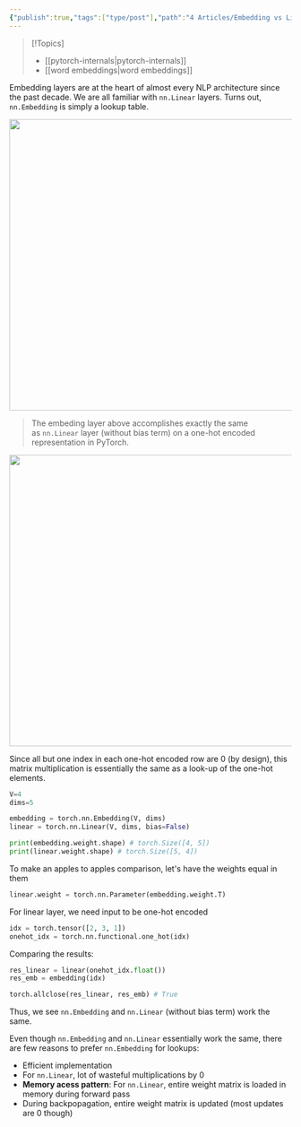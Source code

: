 ```yaml
---
{"publish":true,"tags":["type/post"],"path":"4 Articles/Embedding vs Linear layer in PyTorch.md","permalink":"/4-articles/embedding-vs-linear-layer-in-py-torch/","PassFrontmatter":true}
---
```



> [!Topics]
> - [[pytorch-internals\|pytorch-internals]]
> - [[word embeddings\|word embeddings]]

Embedding layers are at the heart of almost every NLP architecture since the past decade. We are all familiar with `nn.Linear` layers. Turns out, `nn.Embedding` is simply a lookup table.

<img src="https://res.cloudinary.com/dcameztw9/image/upload/v1727348748/qyiij4ggce93baxnmfkz.png" width=520/>

>The embeding layer above accomplishes exactly the same as `nn.Linear` layer (without bias term) on a one-hot encoded representation in PyTorch.

<img src="https://res.cloudinary.com/dcameztw9/image/upload/v1727348963/yitsgnef0mhzprguo5wo.png" width=520/>

Since all but one index in each one-hot encoded row are 0 (by design), this matrix multiplication is essentially the same as a look-up of the one-hot elements.

```python
V=4
dims=5

embedding = torch.nn.Embedding(V, dims) 
linear = torch.nn.Linear(V, dims, bias=False)

print(embedding.weight.shape) # torch.Size([4, 5])
print(linear.weight.shape) # torch.Size([5, 4])
```

To make an apples to apples comparison, let's have the weights equal in them
```python
linear.weight = torch.nn.Parameter(embedding.weight.T)
```

For linear layer, we need input to be one-hot encoded
```python
idx = torch.tensor([2, 3, 1])
onehot_idx = torch.nn.functional.one_hot(idx)
```

Comparing the results:
```python
res_linear = linear(onehot_idx.float())
res_emb = embedding(idx)

torch.allclose(res_linear, res_emb) # True
```

Thus, we see `nn.Embedding` and `nn.Linear` (without bias term) work the same.


Even though `nn.Embedding` and `nn.Linear` essentially work the same, there are few reasons to prefer `nn.Embedding` for lookups:
- Efficient implementation 
- For `nn.Linear`, lot of wasteful multiplications by 0
- **Memory acess pattern**: For `nn.Linear`, entire weight matrix is loaded in memory during forward pass
- During backpopagation, entire weight matrix is updated (most updates are 0 though) 

<div class="bmac-script">
  <script type="text/javascript" src="https://cdnjs.buymeacoffee.com/1.0.0/button.prod.min.js" data-name="bmc-button" data-slug="ajkdrag" data-color="#dc143c" data-emoji="☕"  data-font="Cookie" data-text="Buy me a coffee" data-outline-color="#ffffff" data-font-color="#ffffff" data-coffee-color="#FFDD00" ></script>
</div>